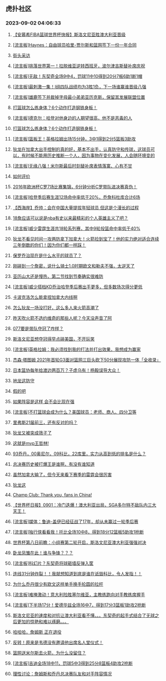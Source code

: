 ## 虎扑社区 
### 2023-09-02 04:06:33

1. [【安慕希FIBA篮球世界杯快报】斯洛文尼亚胜澳大利亚晋级](https://bbs.hupu.com/61942828.html)

2. [[流言板]Haynes：自由球员哈里-贾尔斯和篮网签下一份一年合同](https://bbs.hupu.com/61944922.html)

3. [街头采访](https://bbs.hupu.com/61941317.html)

4. [[流言板]挑落世界第一！拉脱维亚逆转西班牙，波尔津吉斯替补席庆祝](https://bbs.hupu.com/61941024.html)

5. [[流言板]无敌！东契奇全场9中4，罚球11中10得到20分7板6助1断1帽](https://bbs.hupu.com/61942885.html)

6. [[流言板]最刺激一集！I组四队战绩均为3胜1负，下一场谁赢谁晋级八强](https://bbs.hupu.com/61943270.html)

7. [[流言板]雄鹿签下并裁掉字母最小弟弟亚历克斯，保留其发展联盟位置](https://bbs.hupu.com/61945625.html)

8. [打篮球怎么练身体？6个动作打造钢铁身板！](https://bbs.hupu.com/61940316.html)

9. [[流言板]德克尔：哈登对他身边的人期望很高，他不是恶毒的人](https://bbs.hupu.com/61939321.html)

10. [打篮球怎么练身体？6个动作打造钢铁身板！](https://bbs.hupu.com/61944384.html)

11. [[流言板]篮板王！英格拉姆出场15分钟，3中1得到2分5篮板3助攻](https://bbs.hupu.com/61940308.html)

12. [狄龙在加拿大出手控制的真的好，基本不出手，认真防守和传球，这球员可以，有时候不能用历史推断一个人，因为事物在变化发展，人会随环境变的](https://bbs.hupu.com/61943313.html)

13. [[流言板]无缘八强！米尔斯最后时刻替补席表情落寞、心有不甘](https://bbs.hupu.com/61943033.html)

14. [如何评价](https://bbs.hupu.com/61944278.html)

15. [2016年欧洲杯C罗7场比赛集锦，6分钟分析C罗带队进决赛真伪！](https://bbs.hupu.com/61942880.html)

16. [[流言板]哈登季后赛生涯12场命中率低于20%，乔詹科杜库合计6场](https://bbs.hupu.com/61935704.html)

17. [【西海岸】乔帅：会在中国大量提拔年轻球员 但这是个漫长的过程](https://bbs.hupu.com/61936501.html)

18. [18詹应该可以说是nba有史以来最精彩的个人英雄主义了吧？](https://bbs.hupu.com/61945648.html)

19. [[流言板]威少雷霆生涯共18轮系列赛，其中9轮投篮命中率低于40%](https://bbs.hupu.com/61935291.html)

20. [狄龙不看见时间一攻两防拿下加拿大！火箭捡到宝了！他的实力绝对适合连续三年倒数的你们！因为你们都一样踩！](https://bbs.hupu.com/61944313.html)

21. [保罗乔治现在是什么水平的球员了？](https://bbs.hupu.com/61944854.html)

22. [刚碰到一个詹密，说什么骑士1.0时期欧文和勒夫不强，太逆天了](https://bbs.hupu.com/61945446.html)

23. [亚历山大还是慢热，第二节找到节奏确实很难防](https://bbs.hupu.com/61943017.html)

24. [[流言板]威少搭档KD乔治哈登季后赛出手更多，但多数场次得分更低](https://bbs.hupu.com/61935414.html)

25. [卡波克洛怎么能拿捏加拿大内线啊](https://bbs.hupu.com/61943812.html)

26. [怎么狄龙一场没打好，这么多人来火箭高潮了](https://bbs.hupu.com/61945131.html)

27. [昨天吹火箭不选约维奇的那些人呢？今天没声音了阿](https://bbs.hupu.com/61943496.html)

28. [077要是带队夺冠了咋样？](https://bbs.hupu.com/61945211.html)

29. [斯洛文尼亚想夺冠得早点碰美国，不开玩笑](https://bbs.hupu.com/61945215.html)

30. [[流言板]英格拉姆：我必须找到我的打法并打出效果，我想成为赢家](https://bbs.hupu.com/61940390.html)

31. [杰森·塔图姆 2021年首轮G3面对篮网三巨头砍下50分展现攻防一体「全收录」](https://bbs.hupu.com/61944867.html)

32. [日本篮协每年给渡边两百万？子虚乌有！杨毅误导大众！](https://bbs.hupu.com/61945244.html)

33. [地龙这防守](https://bbs.hupu.com/61944008.html)

34. [假的吧](https://bbs.hupu.com/61944134.html)

35. [如果阵容是这样 会不会比现在强](https://bbs.hupu.com/61945243.html)

36. [[流言板]不打篮球会成为什么？美国球员：老师、商人、四分卫等](https://bbs.hupu.com/61942292.html)

37. [里弗斯21届前三，还有反对的吗？](https://bbs.hupu.com/61943840.html)

38. [狄龙又被突成筛子了](https://bbs.hupu.com/61943993.html)

39. [这就是mvp王哲林!](https://bbs.hupu.com/61945109.html)

40. [93乔丹，00奥尼尔，09科比，22库里，实力从高到低的排名是什么？](https://bbs.hupu.com/61945147.html)

41. [总决赛历史被打爆王是谁啊，有没有谁知道](https://bbs.hupu.com/61944962.html)

42. [虽然加拿大输了，但今天来看下赛季的雷霆会很厉害](https://bbs.hupu.com/61944888.html)

43. [狄龙这](https://bbs.hupu.com/61943988.html)

44. [Champ Club: Thank you, fans in China!](https://bbs.hupu.com/61934884.html)

45. [【世界杯日报】0901：冷门迭爆！澳大利亚出局，SGA多尔特不敌队内三大天王！](https://bbs.hupu.com/61944505.html)

46. [[流言板]媒体：鲁迪-盖伊已经征战了17年，却从未赢过一轮季后赛](https://bbs.hupu.com/61936007.html)

47. [[流言板]独行侠看看我！托比全场10中8，得到18分12篮板5助攻1抢断](https://bbs.hupu.com/61942908.html)

48. [世界杯第八日前瞻：小组赛第二轮开启，斯洛文尼亚澳大利亚强强对决](https://bbs.hupu.com/61934537.html)

49. [卧龙凤雏在此！谁与争锋？？？](https://bbs.hupu.com/61942432.html)

50. [[流言板]科幻片？东契奇将球砸墙反弹入筐](https://bbs.hupu.com/61934287.html)

51. [连线31分钟炸裂！！我就想知道到底是谁在诋毁科比，令人发指！！](https://bbs.hupu.com/61941544.html)

52. [为什么乔丹很少有欧文这样单手换手抡圆的拉杆](https://bbs.hupu.com/61942195.html)

53. [[流言板]难掩激动！意大利险胜塞尔维亚，主教练跑向对手教练席握手](https://bbs.hupu.com/61939493.html)

54. [[流言板]下半场17分！爱德华兹全场16中7，得到17分3篮板1助攻2抢断](https://bbs.hupu.com/61939887.html)

55. [斯洛文尼亚的速度和对抗让澳大利亚看不懂。。。东契奇的起手式结合了无球之后更加的惊艳和难以琢磨。。。](https://bbs.hupu.com/61943829.html)

56. [哈哈哈，詹姆斯 正在退役](https://bbs.hupu.com/61944799.html)

57. [反转！原来是韦德没有邀请他出席名人堂仪式！](https://bbs.hupu.com/61943721.html)

58. [篮网送米尔斯去火箭，为什么没留住？](https://bbs.hupu.com/61942532.html)

59. [[流言板]吉迪全场18中11，罚球5中3得到25分8篮板4助攻2抢断](https://bbs.hupu.com/61942943.html)

60. [理性讨论：詹姆斯和乔丹总决赛队友和对手阵容情况](https://bbs.hupu.com/61944610.html)


